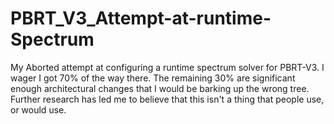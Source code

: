 # PBRT_V3_Attempt-at-runtime-Spectrum
My Aborted attempt at configuring a runtime spectrum solver for PBRT-V3. I wager I got 70% of the way there. The remaining 30% are significant enough architectural changes that I would be barking up the wrong tree. Further research has led me to believe that this isn't a thing that people use, or would use.
